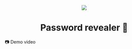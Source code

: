 <div align="center">
<img src="https://raw.githubusercontent.com/KaueSena01/Revelador_de_senha/master/assets/logo.png"/>
<h1>Password revealer 🔑</h1>
</div>


<p>📷 Demo video</p>
